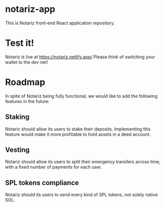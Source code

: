 # notariz-app

This is Notariz front-end React application repository.

# Test it!

Notariz is live at https://notariz.netlify.app/ 
Please think of switching your wallet to the dev net! 

# Roadmap

In spite of Notariz being fully functional, we would like to add the following features in the future:

## Staking

Notariz should allow its users to stake their deposits. Implementing this feature would make it more profitable to hold assets in a deed account.

## Vesting

Notariz should allow its users to split their emergency transfers across time, with a fixed number of payments for each user.

## SPL tokens compliance

Notariz should its users to send every kind of SPL tokens, not solely native SOL.
